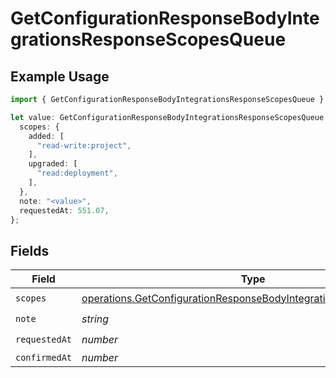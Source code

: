 # GetConfigurationResponseBodyIntegrationsResponseScopesQueue

## Example Usage

```typescript
import { GetConfigurationResponseBodyIntegrationsResponseScopesQueue } from "@vercel/sdk/models/operations/getconfiguration.js";

let value: GetConfigurationResponseBodyIntegrationsResponseScopesQueue = {
  scopes: {
    added: [
      "read-write:project",
    ],
    upgraded: [
      "read:deployment",
    ],
  },
  note: "<value>",
  requestedAt: 551.07,
};
```

## Fields

| Field                                                                                                                                                  | Type                                                                                                                                                   | Required                                                                                                                                               | Description                                                                                                                                            |
| ------------------------------------------------------------------------------------------------------------------------------------------------------ | ------------------------------------------------------------------------------------------------------------------------------------------------------ | ------------------------------------------------------------------------------------------------------------------------------------------------------ | ------------------------------------------------------------------------------------------------------------------------------------------------------ |
| `scopes`                                                                                                                                               | [operations.GetConfigurationResponseBodyIntegrationsResponseScopes](../../models/operations/getconfigurationresponsebodyintegrationsresponsescopes.md) | :heavy_check_mark:                                                                                                                                     | N/A                                                                                                                                                    |
| `note`                                                                                                                                                 | *string*                                                                                                                                               | :heavy_check_mark:                                                                                                                                     | N/A                                                                                                                                                    |
| `requestedAt`                                                                                                                                          | *number*                                                                                                                                               | :heavy_check_mark:                                                                                                                                     | N/A                                                                                                                                                    |
| `confirmedAt`                                                                                                                                          | *number*                                                                                                                                               | :heavy_minus_sign:                                                                                                                                     | N/A                                                                                                                                                    |